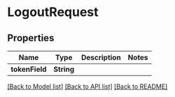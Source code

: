 # LogoutRequest

## Properties
Name | Type | Description | Notes
------------ | ------------- | ------------- | -------------
**tokenField** | **String** |  | 

[[Back to Model list]](../README.md#documentation-for-models) [[Back to API list]](../README.md#documentation-for-api-endpoints) [[Back to README]](../README.md)


